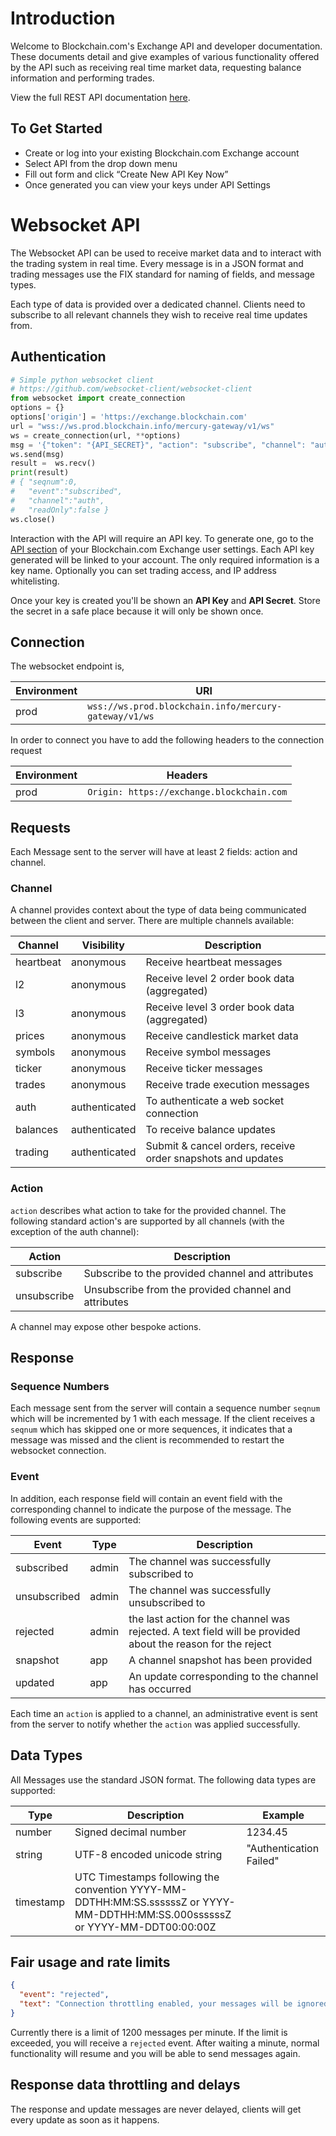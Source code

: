 # Introduction

Welcome to Blockchain.com's Exchange API and developer documentation. These documents detail and give examples of various functionality offered by the API such as receiving real time market data, requesting balance information and performing trades.

View the full REST API documentation <a href='https://api.blockchain.com/v3/' target="_blank">here</a>.

## To Get Started

- Create or log into your existing Blockchain.com Exchange account
- Select API from the drop down menu
- Fill out form and click “Create New API Key Now”
- Once generated you can view your keys under API Settings

# Websocket API

The Websocket API can be used to receive market data and to interact with the trading system in real time. Every message is in a JSON format and trading messages use the FIX standard for naming of fields, and message types.

Each type of data is provided over a dedicated channel. Clients need to subscribe to all relevant channels they wish to receive real time updates from.

## Authentication

```python
# Simple python websocket client
# https://github.com/websocket-client/websocket-client
from websocket import create_connection
options = {}
options['origin'] = 'https://exchange.blockchain.com'
url = "wss://ws.prod.blockchain.info/mercury-gateway/v1/ws"
ws = create_connection(url, **options)
msg = '{"token": "{API_SECRET}", "action": "subscribe", "channel": "auth"}'
ws.send(msg)
result =  ws.recv()
print(result)
# { "seqnum":0,
#   "event":"subscribed",
#   "channel":"auth",
#   "readOnly":false }
ws.close()
```

Interaction with the API will require an API key. To generate one, go to the [API section](https://exchange.blockchain.com/settings/api) of your Blockchain.com Exchange user settings. Each API key generated will be linked to your account. The only required information is a key name. Optionally you can set trading access, and IP address whitelisting.

Once your key is created you'll be shown an **API Key** and **API Secret**. Store the secret in a safe place because it will only be shown once.

## Connection

The websocket endpoint is,

| Environment | URI                                                   |
| ----------- | ----------------------------------------------------- |
| prod        | `wss://ws.prod.blockchain.info/mercury-gateway/v1/ws` |

In order to connect you have to add the following headers to the connection request

| Environment | Headers                                   |
| ----------- | ----------------------------------------- |
| prod        | `Origin: https://exchange.blockchain.com` |

## Requests

Each Message sent to the server will have at least 2 fields: action and channel.

### Channel

A channel provides context about the type of data being communicated between the client and server. There are multiple channels available:

| Channel   | Visibility    | Description                                                 |
| --------- | ------------- | ----------------------------------------------------------- |
| heartbeat | anonymous     | Receive heartbeat messages                                  |
| l2        | anonymous     | Receive level 2 order book data (aggregated)                |
| l3        | anonymous     | Receive level 3 order book data (aggregated)                |
| prices    | anonymous     | Receive candlestick market data                             |
| symbols   | anonymous     | Receive symbol messages                                     |
| ticker    | anonymous     | Receive ticker messages                                     |
| trades    | anonymous     | Receive trade execution messages                            |
| auth      | authenticated | To authenticate a web socket connection                     |
| balances  | authenticated | To receive balance updates                                  |
| trading   | authenticated | Submit & cancel orders, receive order snapshots and updates |

### Action

`action` describes what action to take for the provided channel. The following standard action's are supported by all channels (with the exception of the auth channel):

| Action      | Description                                          |
| ----------- | ---------------------------------------------------- |
| subscribe   | Subscribe to the provided channel and attributes     |
| unsubscribe | Unsubscribe from the provided channel and attributes |

A channel may expose other bespoke actions.

## Response

### Sequence Numbers

Each message sent from the server will contain a sequence number `seqnum` which will be incremented by 1 with each message. If the client receives a `seqnum` which has skipped one or more sequences, it indicates that a message was missed and the client is recommended to restart the websocket connection.

### Event

In addition, each response field will contain an event field with the corresponding channel to indicate the purpose of the message. The following events are supported:

| Event        | Type  | Description                                                                                                 |
| ------------ | ----- | ----------------------------------------------------------------------------------------------------------- |
| subscribed   | admin | The channel was successfully subscribed to                                                                  |
| unsubscribed | admin | The channel was successfully unsubscribed to                                                                |
| rejected     | admin | the last action for the channel was rejected. A text field will be provided about the reason for the reject |
| snapshot     | app   | A channel snapshot has been provided                                                                        |
| updated      | app   | An update corresponding to the channel has occurred                                                         |

Each time an `action` is applied to a channel, an administrative event is sent from the server to notify whether the `action` was applied successfully.

## Data Types

All Messages use the standard JSON format. The following data types are supported:

| Type      | Description                                                                                                                   | Example                 |
| --------- | ----------------------------------------------------------------------------------------------------------------------------- | ----------------------- |
| number    | Signed decimal number                                                                                                         | 1234.45                 |
| string    | UTF-8 encoded unicode string                                                                                                  | "Authentication Failed" |
| timestamp | UTC Timestamps following the convention YYYY-MM-DDTHH:MM:SS.ssssssZ or YYYY-MM-DDTHH:MM:SS.000ssssssZ or YYYY-MM-DDT00:00:00Z |                         |

## Fair usage and rate limits

```json
{
  "event": "rejected",
  "text": "Connection throttling enabled, your messages will be ignored."
}
```

Currently there is a limit of 1200 messages per minute. If the limit is exceeded, you will receive a `rejected` event. After waiting a minute, normal functionality will resume and you will be able to send messages again.

## Response data throttling and delays

The response and update messages are never delayed, clients will get every update as soon as it happens.
